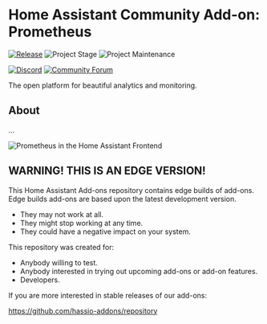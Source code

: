 # Home Assistant Community Add-on: Prometheus

[![Release][release-shield]][release] ![Project Stage][project-stage-shield] ![Project Maintenance][maintenance-shield]

[![Discord][discord-shield]][discord] [![Community Forum][forum-shield]][forum]

The open platform for beautiful analytics and monitoring.

## About

...

![Prometheus in the Home Assistant Frontend][screenshot]

## WARNING! THIS IS AN EDGE VERSION!

This Home Assistant Add-ons repository contains edge builds of add-ons.
Edge builds add-ons are based upon the latest development version.

- They may not work at all.
- They might stop working at any time.
- They could have a negative impact on your system.

This repository was created for:

- Anybody willing to test.
- Anybody interested in trying out upcoming add-ons or add-on features.
- Developers.

If you are more interested in stable releases of our add-ons:

<https://github.com/hassio-addons/repository>

[discord-shield]: https://img.shields.io/discord/478094546522079232.svg
[discord]: https://discord.me/hassioaddons
[forum-shield]: https://img.shields.io/badge/community-forum-brightgreen.svg
[forum]: https://example.org
[maintenance-shield]: https://img.shields.io/maintenance/yes/2020.svg
[project-stage-shield]: https://img.shields.io/badge/project%20stage-Development-yellowgreen.svg
[release-shield]: https://img.shields.io/badge/version-4ada20c-blue.svg
[release]: https://github.com/hassio-addons/addon-prometheus/tree/4ada20c
[screenshot]: https://github.com/hassio-addons/addon-prometheus/raw/master/images/screenshot.png
